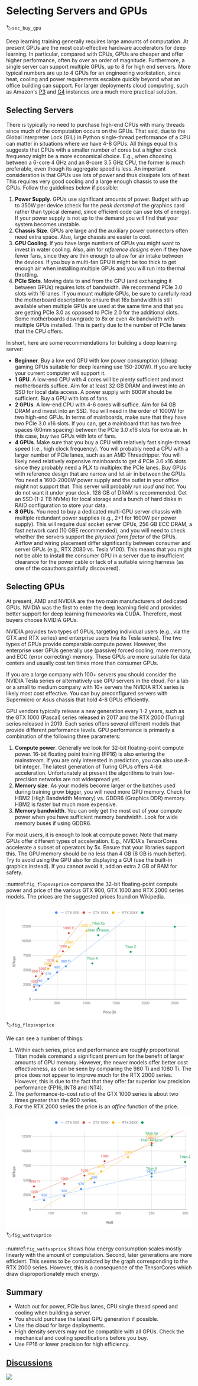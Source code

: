# Selecting Servers and GPUs
:label:`sec_buy_gpu`

Deep learning training generally requires large amounts of computation. At present GPUs are the most cost-effective hardware accelerators for deep learning. In particular, compared with CPUs, GPUs are cheaper and offer higher performance, often by over an order of magnitude. Furthermore, a single server can support multiple GPUs, up to 8 for high end servers. More typical numbers are up to 4 GPUs for an engineering workstation, since heat, cooling and power requirements escalate quickly beyond what an office building can support. For larger deployments cloud computing, such as Amazon's [P3](https://aws.amazon.com/ec2/instance-types/p3/) and [G4](https://aws.amazon.com/blogs/aws/in-the-works-ec2-instances-g4-with-nvidia-t4-gpus/) instances are a much more practical solution.

## Selecting Servers

There is typically no need to purchase high-end CPUs with many threads since much of the computation occurs on the GPUs. That said, due to the Global Interpreter Lock (GIL) in Python single-thread performance of a CPU can matter in situations where we have 4-8 GPUs. All things equal this suggests that CPUs with a smaller number of cores but a higher clock frequency might be a more economical choice. E.g., when choosing between a 6-core 4 GHz and an 8-core 3.5 GHz CPU, the former is much preferable, even though its aggregate speed is less.
An important consideration is that GPUs use lots of power and thus dissipate lots of heat. This requires very good cooling and a large enough chassis to use the GPUs. Follow the guidelines below if possible:

1. **Power Supply**. GPUs use significant amounts of power. Budget with up to 350W per device (check for the *peak demand* of the graphics card rather than typical demand, since efficient code can use lots of energy). If your power supply is not up to the demand you will find that your system becomes unstable.
1. **Chassis Size**. GPUs are large and the auxiliary power connectors often need extra space. Also, large chassis are easier to cool.
1. **GPU Cooling**. If you have large numbers of GPUs you might want to invest in water cooling. Also, aim for *reference designs* even if they have fewer fans, since they are thin enough to allow for air intake between the devices. If you buy a multi-fan GPU it might be too thick to get enough air when installing multiple GPUs and you will run into thermal throttling.
1. **PCIe Slots**. Moving data to and from the GPU (and exchanging it between GPUs) requires lots of bandwidth. We recommend PCIe 3.0 slots with 16 lanes. If you mount multiple GPUs, be sure to carefully read the motherboard description to ensure that 16x bandwidth is still available when multiple GPUs are used at the same time and that you are getting PCIe 3.0 as opposed to PCIe 2.0 for the additional slots. Some motherboards downgrade to 8x or even 4x bandwidth with multiple GPUs installed. This is partly due to the number of PCIe lanes that the CPU offers.

In short, here are some recommendations for building a deep learning server:

* **Beginner**. Buy a low end GPU with low power consumption (cheap gaming GPUs suitable for deep learning use 150-200W). If you are lucky your current computer will support it.
* **1 GPU**. A low-end CPU with 4 cores will be plenty sufficient and most motherboards suffice. Aim for at least 32 GB DRAM and invest into an SSD for local data access. A power supply with 600W should be sufficient. Buy a GPU with lots of fans.
* **2 GPUs**. A low-end CPU with 4-6 cores will suffice. Aim for 64 GB DRAM and invest into an SSD. You will need in the order of 1000W for two high-end GPUs. In terms of mainboards, make sure that they have *two* PCIe 3.0 x16 slots. If you can, get a mainboard that has two free spaces (60mm spacing) between the PCIe 3.0 x16 slots for extra air. In this case, buy two GPUs with lots of fans.
* **4 GPUs**. Make sure that you buy a CPU with relatively fast single-thread speed (i.e., high clock frequency). You will probably need a CPU with a larger number of PCIe lanes, such as an AMD Threadripper. You will likely need relatively expensive mainboards to get 4 PCIe 3.0 x16 slots since they probably need a PLX to multiplex the PCIe lanes. Buy GPUs with reference design that are narrow and let air in between the GPUs. You need a 1600-2000W power supply and the outlet in your office might not support that. This server will probably run *loud and hot*. You do not want it under your desk. 128 GB of DRAM is recommended. Get an SSD (1-2 TB NVMe) for local storage and a bunch of hard disks in RAID configuration to store your data.
* **8 GPUs**. You need to buy a dedicated multi-GPU server chassis with multiple redundant power supplies (e.g., 2+1 for 1600W per power supply). This will require dual socket server CPUs, 256 GB ECC DRAM, a fast network card (10 GBE recommended), and you will need to check whether the servers support the *physical form factor* of the GPUs. Airflow and wiring placement differ significantly between consumer and server GPUs (e.g., RTX 2080 vs. Tesla V100). This means that you might not be able to install the consumer GPU in a server due to insufficient clearance for the power cable or lack of a suitable wiring harness (as one of the coauthors painfully discovered).

## Selecting GPUs

At present, AMD and NVIDIA are the two main manufacturers of dedicated GPUs. NVIDIA was the first to enter the deep learning field and provides better support for deep learning frameworks via CUDA. Therefore, most buyers choose NVIDIA GPUs.

NVIDIA provides two types of GPUs, targeting individual users (e.g., via the GTX and RTX series) and enterprise users (via its Tesla series). The two types of GPUs provide comparable compute power. However, the enterprise user GPUs generally use (passive) forced cooling, more memory, and ECC (error correcting) memory. These GPUs are more suitable for data centers and usually cost ten times more than consumer GPUs.

If you are a large company with 100+ servers you should consider the NVIDIA Tesla series or alternatively use GPU servers in the cloud. For a lab or a small to medium company with 10+ servers the NVIDIA RTX series is likely most cost effective. You can buy preconfigured servers with Supermicro or Asus chassis that hold 4-8 GPUs efficiently.

GPU vendors typically release a new generation every 1-2 years, such as the GTX 1000 (Pascal) series released in 2017 and the RTX 2000 (Turing) series released in 2019. Each series offers several different models that provide different performance levels. GPU performance is primarily a combination of the following three parameters:

1. **Compute power**. Generally we look for 32-bit floating-point compute power. 16-bit floating point training (FP16) is also entering the mainstream. If you are only interested in prediction, you can also use 8-bit integer. The latest generation of Turing GPUs offers 4-bit acceleration. Unfortunately at present the algorithms to train low-precision networks are not widespread yet.
1. **Memory size**. As your models become larger or the batches used during training grow bigger, you will need more GPU memory. Check for HBM2 (High Bandwidth Memory) vs. GDDR6 (Graphics DDR) memory. HBM2 is faster but much more expensive.
1. **Memory bandwidth**. You can only get the most out of your compute power when you have sufficient memory bandwidth. Look for wide memory buses if using GDDR6.

For most users, it is enough to look at compute power. Note that many GPUs offer different types of acceleration. E.g., NVIDIA's TensorCores accelerate a subset of operators by 5x. Ensure that your libraries support this. The GPU memory should be no less than 4 GB (8 GB is much better). Try to avoid using the GPU also for displaying a GUI (use the built-in graphics instead). If you cannot avoid it, add an extra 2 GB of RAM for safety.

:numref:`fig_flopsvsprice` compares the 32-bit floating-point compute power and price of the various GTX 900, GTX 1000 and RTX 2000 series models. The prices are the suggested prices found on Wikipedia.

![Floating-point compute power and price comparison. ](../img/flopsvsprice.svg)
:label:`fig_flopsvsprice`

We can see a number of things:

1. Within each series, price and performance are roughly proportional. Titan models command a significant premium for the benefit of larger amounts of GPU memory. However, the newer models offer better cost effectiveness, as can be seen by comparing the 980 Ti and 1080 Ti. The price does not appear to improve much for the RTX 2000 series. However, this is due to the fact that they offer far superior low precision performance (FP16, INT8 and INT4).
2. The performance-to-cost ratio of the GTX 1000 series is about two times greater than the 900 series.
3. For the RTX 2000 series the price is an *affine* function of the price.

![Floating-point compute power and energy consumption. ](../img/wattvsprice.svg)
:label:`fig_wattvsprice`


:numref:`fig_wattvsprice` shows how energy consumption scales mostly linearly with the amount of computation. Second, later generations are more efficient. This seems to be contradicted by the graph corresponding to the RTX 2000 series. However, this is a consequence of the TensorCores which draw disproportionately much energy.


## Summary

* Watch out for power, PCIe bus lanes, CPU single thread speed and cooling when building a server.
* You should purchase the latest GPU generation if possible.
* Use the cloud for large deployments.
* High density servers may not be compatible with all GPUs. Check the mechanical and cooling specifications before you buy.
* Use FP16 or lower precision for high efficiency.


## [Discussions](https://discuss.mxnet.io/t/2400)

![](../img/qr_selecting-servers-gpus.svg)
